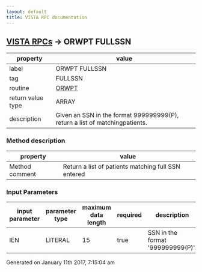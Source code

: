 ```yaml
---
layout: default
title: VISTA RPC documentation
---
```




## [VISTA RPCs](TableOfContent.md) &#8594; ORWPT FULLSSN 

 property | value 
--- | --- 
 label | ORWPT FULLSSN
 tag | FULLSSN
 routine | [ORWPT](http://code.osehra.org/dox/Routine_ORWPT_source.html)
 return value type | ARRAY
 description | Given an SSN in the format 999999999(P), return a list of matchingpatients.


### Method description

 property | value 
--- | --- 
 Method comment | Return a list of patients matching full SSN entered

### Input Parameters

| input parameter | parameter type | maximum data length | required | description | 
| --- | --- | --- | --- | --- | 
| IEN | LITERAL | 15 | true | SSN in the format '999999999(P)'. | 




 Generated on January 11th 2017, 7:15:04 am